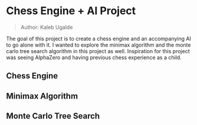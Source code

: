 # Chess Engine + AI Project

> Author: Kaleb Ugalde

The goal of this project is to create a chess engine and an accompanying AI to go alone with it. I wanted to explore the minimax algorithm and the monte carlo tree search algorithm in this project as well. Inspiration for this project was seeing AlphaZero and having previous chess experience as a child.

## Chess Engine

## Minimax Algorithm

## Monte Carlo Tree Search
